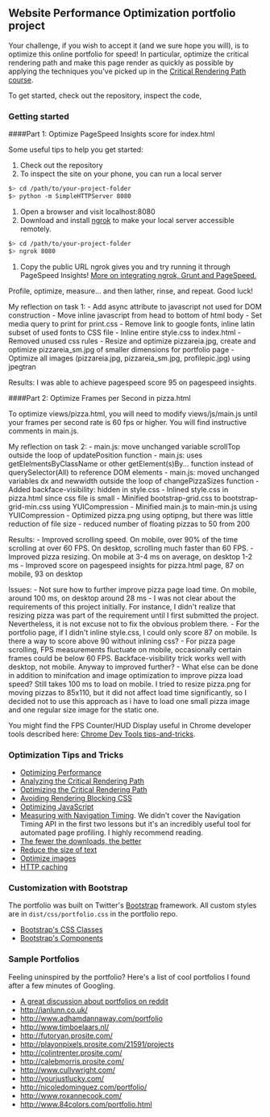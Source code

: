 ## Website Performance Optimization portfolio project

Your challenge, if you wish to accept it (and we sure hope you will), is to optimize this online portfolio for speed! In particular, optimize the critical rendering path and make this page render as quickly as possible by applying the techniques you've picked up in the [Critical Rendering Path course](https://www.udacity.com/course/ud884).

To get started, check out the repository, inspect the code,

### Getting started

####Part 1: Optimize PageSpeed Insights score for index.html

Some useful tips to help you get started:

1. Check out the repository
1. To inspect the site on your phone, you can run a local server

  ```bash
  $> cd /path/to/your-project-folder
  $> python -m SimpleHTTPServer 8080
  ```

1. Open a browser and visit localhost:8080
1. Download and install [ngrok](https://ngrok.com/) to make your local server accessible remotely.

  ``` bash
  $> cd /path/to/your-project-folder
  $> ngrok 8080
  ```

1. Copy the public URL ngrok gives you and try running it through PageSpeed Insights! [More on integrating ngrok, Grunt and PageSpeed.](http://www.jamescryer.com/2014/06/12/grunt-pagespeed-and-ngrok-locally-testing/)

Profile, optimize, measure... and then lather, rinse, and repeat. Good luck!

My reflection on task 1:
	- Add async attribute to javascript not used for DOM construction
	- Move inline javascript from head to bottom of html body
	- Set media query to print for print.css
	- Remove link to google fonts, inline latin subset of used fonts to CSS file
	- Inline entire style.css to index.html
	- Removed unused css rules
	- Resize and optimize pizzareia.jpg, create and optimize pizzareia_sm.jpg of smaller dimensions for portfolio page
	- Optimize all images (pizzareia.jpg, pizzareia_sm.jpg, profilepic.jpg) using jpegtran

Results: I was able to achieve pagespeed score 95 on pagespeed insights.


####Part 2: Optimize Frames per Second in pizza.html

To optimize views/pizza.html, you will need to modify views/js/main.js until your frames per second rate is 60 fps or higher. You will find instructive comments in main.js. 

My reflection on task 2:
	- main.js: move unchanged variable scrollTop outside the loop of updatePosition function
	- main.js: uses getElelmentsByClassName or other getElement(s)By... function instead of querySelector(All) to reference DOM elements
	- main.js: moved unchanged variables dx and newwidth outside the loop of changePizzaSizes function
	- Added backface-visibility: hidden in style.css
	- Inlined style.css in pizza.html since css file is small
	- Minified bootstrap-grid.css to bootstrap-grid-min.css using YUICompression
	- Minified main.js to main-min.js using YUICompression
	- Optimized pizza.png using optipng, but there was little reduction of file size
	- reduced number of floating pizzas to 50 from 200

Results:
	- Improved scrolling speed. On mobile, over 90% of the time scrolling at over 60 FPS. On desktop, scrolling much faster than 60 FPS. 
	- Improved pizza resizing. On mobile at 3-4 ms on average, on desktop 1-2 ms
	- Improved score on pagespeed insights for pizza.html page, 87 on mobile, 93 on desktop

Issues:
    - Not sure how to further improve pizza page load time. On mobile, around 100 ms, on desktop around 28 ms
    - I was not clear about the requirements of this project initially. For instance, I didn't realize that resizing pizza was part of the requirement until I first submitted the project. Nevertheless, it is not excuse not to fix the obvious problem there. 
    - For the portfolio page, if I didn't inline style.css, I could only score 87 on mobile. Is there a way to score above 90 without inlining css?
    - For pizza page scrolling, FPS measurements fluctuate on mobile, occasionally certain frames could be below 60 FPS. Backface-visibility trick works well with desktop, not mobile. Anyway to improved further?
    - What else can be done in addition to minifcation and image optimization to improve pizza load speed? Still takes 100 ms to load on mobile. I tried to resize pizza.png for moving pizzas to 85x110, but it did not affect load time significantly, so I decided not to use this approach as i have to load one small pizza image and one regular size image for the static one. 

You might find the FPS Counter/HUD Display useful in Chrome developer tools described here: [Chrome Dev Tools tips-and-tricks](https://developer.chrome.com/devtools/docs/tips-and-tricks).

### Optimization Tips and Tricks
* [Optimizing Performance](https://developers.google.com/web/fundamentals/performance/ "web performance")
* [Analyzing the Critical Rendering Path](https://developers.google.com/web/fundamentals/performance/critical-rendering-path/analyzing-crp.html "analyzing crp")
* [Optimizing the Critical Rendering Path](https://developers.google.com/web/fundamentals/performance/critical-rendering-path/optimizing-critical-rendering-path.html "optimize the crp!")
* [Avoiding Rendering Blocking CSS](https://developers.google.com/web/fundamentals/performance/critical-rendering-path/render-blocking-css.html "render blocking css")
* [Optimizing JavaScript](https://developers.google.com/web/fundamentals/performance/critical-rendering-path/adding-interactivity-with-javascript.html "javascript")
* [Measuring with Navigation Timing](https://developers.google.com/web/fundamentals/performance/critical-rendering-path/measure-crp.html "nav timing api"). We didn't cover the Navigation Timing API in the first two lessons but it's an incredibly useful tool for automated page profiling. I highly recommend reading.
* <a href="https://developers.google.com/web/fundamentals/performance/optimizing-content-efficiency/eliminate-downloads.html">The fewer the downloads, the better</a>
* <a href="https://developers.google.com/web/fundamentals/performance/optimizing-content-efficiency/optimize-encoding-and-transfer.html">Reduce the size of text</a>
* <a href="https://developers.google.com/web/fundamentals/performance/optimizing-content-efficiency/image-optimization.html">Optimize images</a>
* <a href="https://developers.google.com/web/fundamentals/performance/optimizing-content-efficiency/http-caching.html">HTTP caching</a>

### Customization with Bootstrap
The portfolio was built on Twitter's <a href="http://getbootstrap.com/">Bootstrap</a> framework. All custom styles are in `dist/css/portfolio.css` in the portfolio repo.

* <a href="http://getbootstrap.com/css/">Bootstrap's CSS Classes</a>
* <a href="http://getbootstrap.com/components/">Bootstrap's Components</a>

### Sample Portfolios

Feeling uninspired by the portfolio? Here's a list of cool portfolios I found after a few minutes of Googling.

* <a href="http://www.reddit.com/r/webdev/comments/280qkr/would_anybody_like_to_post_their_portfolio_site/">A great discussion about portfolios on reddit</a>
* <a href="http://ianlunn.co.uk/">http://ianlunn.co.uk/</a>
* <a href="http://www.adhamdannaway.com/portfolio">http://www.adhamdannaway.com/portfolio</a>
* <a href="http://www.timboelaars.nl/">http://www.timboelaars.nl/</a>
* <a href="http://futoryan.prosite.com/">http://futoryan.prosite.com/</a>
* <a href="http://playonpixels.prosite.com/21591/projects">http://playonpixels.prosite.com/21591/projects</a>
* <a href="http://colintrenter.prosite.com/">http://colintrenter.prosite.com/</a>
* <a href="http://calebmorris.prosite.com/">http://calebmorris.prosite.com/</a>
* <a href="http://www.cullywright.com/">http://www.cullywright.com/</a>
* <a href="http://yourjustlucky.com/">http://yourjustlucky.com/</a>
* <a href="http://nicoledominguez.com/portfolio/">http://nicoledominguez.com/portfolio/</a>
* <a href="http://www.roxannecook.com/">http://www.roxannecook.com/</a>
* <a href="http://www.84colors.com/portfolio.html">http://www.84colors.com/portfolio.html</a>
